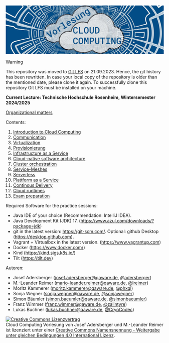 ![Lecture Cloud Computing](https://github.com/qaware/cloud-computing-th-rosenheim/blob/master/vl-cc-logo.jpg "Lecture Cloud Computing")

> [!WARNING]  
> This repository was moved to [Git LFS](https://git-lfs.com/) on 21.09.2023.
> Hence, the git history has been rewritten. In case your local copy of the repository is older than the mentioned date, please clone it again.
> To successfully clone this repository  Git LFS must be installed on your machine.

__Current Lecture: Technische Hochschule Rosenheim, Wintersemester 2024/2025__

[Organizational matters](01-introduction/organizational-matters.pdf)

Contents:

1. [Introduction to Cloud Computing](01-introduction)
2. [Communication](02-communication)
3. [Virtualization](03-virtualization)
4. [Provisionierung](04-provisioning)
5. [Infrastructure as a Service](05-iaas)
6. [Cloud-native software architecture](06-cloud-architektur)
7. [Cluster orchestration](06-orchestrierung)
8. [Service-Meshes](06-orchestrierung)
9. [Serverless](99-ci-cd_serverless)
10. [Plattform as a Service](10-paas-cd)
11. [Continous Delivery](11-cd)
12. [Cloud runtimes](11-cd)
13. [Exam preparation](13-zusammenfassung)

Required Software for the practice sessions:

* Java IDE of your choice (Recommendation: IntelliJ IDEA).
* Java Development Kit (JDK) 17. (https://www.azul.com/downloads/?package=jdk)
* git in the latest version: https://git-scm.com/. Optional: github Desktop (https://desktop.github.com).
* Vagrant + Virtualbox in the latest version. (https://www.vagrantup.com)
* Docker (https://www.docker.com/)
* Kind (https://kind.sigs.k8s.io/)
* Tilt (https://tilt.dev)

Autoren:

* Josef Adersberger (josef.adersberger@qaware.de, [@adersberger](https://twitter.com/adersberger))
* M.-Leander Reimer (mario-leander.reimer@qaware.de, [@lreimer](https://twitter.com/LeanderReimer))
* Moritz Kammerer (moritz.kammerer@qaware.de, [@phxql](https://github.com/phxql))
* Sonja Wegner (sonja.wegner@qaware.de, [@sonjawegner](https://github.com/sonjawegner))
* Simon Bäumler (simon.baeumler@qaware.de, [@simonbaeumler](https://github.com/simonbaeumler))
* Franz Wimmer (franz.wimmer@qaware.de, [@zalintyre](https://github.com/zalintyre))
* Lukas Buchner (lukas.buchner@qaware.de, [@CryoCodec](https://github.com/CryoCodec))

<a rel="license" href="http://creativecommons.org/licenses/by-sa/4.0/"><img alt="Creative Commons Lizenzvertrag" style="border-width:0" src="https://i.creativecommons.org/l/by-sa/4.0/88x31.png" /></a><br /><span xmlns:dct="http://purl.org/dc/terms/" href="http://purl.org/dc/dcmitype/Text" property="dct:title" rel="dct:type">Cloud Computing Vorlesung</span> von <span xmlns:cc="http://creativecommons.org/ns#" property="cc:attributionName">Josef Adersberger</span> und <span xmlns:cc="http://creativecommons.org/ns#" property="cc:attributionName">M.-Leander Reimer</span> ist lizenziert unter einer <a rel="license" href="http://creativecommons.org/licenses/by-sa/4.0/">Creative Commons Namensnennung - Weitergabe unter gleichen Bedingungen 4.0 International Lizenz</a>.
